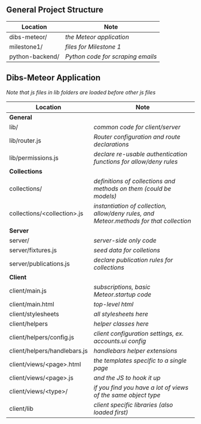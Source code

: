 ## General Project Structure

| Location             | Note                 |
| -------------------- | ---------------------|
| dibs-meteor/         | _the Meteor application_  |
| milestone1/          | _files for Milestone 1_  |
| python-backend/      | _Python code for scraping emails_  |



## Dibs-Meteor Application

_Note that js files in lib folders are loaded before other js files_

| Location             | Note                 |
| -------------------- | ---------------------|
| **General**  		   |					  |
| lib/                 | _common code for client/server_  |
| lib/router.js 	   | _Router configuration and route declarations_   |
| lib/permissions.js   | _declare re-usable authentication functions for allow/deny rules_  |
| **Collections**  	   |  						|
| collections/         | _definitions of collections and methods on them (could be models)_ |
| collections/&lt;collection&gt;.js  |  _instantiation of collection, allow/deny rules, and Meteor.methods for that collection_ |
| **Server**  		   |  						|
| server/              | _server-side only code_  |
| server/fixtures.js   | _seed data for colletions_   |
| server/publications.js    | _declare publication rules for collections_  |
| **Client**  		   |  |
| client/main.js       | _subscriptions, basic Meteor.startup code_  |
| client/main.html     | _top-level html_  |
| client/stylesheets   | _all stylesheets here_ |
| client/helpers	   | _helper classes here_ |
| client/helpers/config.js	   | _client configuration settings, ex. accounts.ui config_ |
| client/helpers/handlebars.js	   | _handlebars helper extensions_ |
| client/views/&lt;page&gt;.html   |  _the templates specific to a single page_  |
| client/views/&lt;page&gt;.js     |  _and the JS to hook it up_  |
| client/views/&lt;type&gt;/       |  _if you find you have a lot of views of the same object type_ |
| client/lib                       | _client specific libraries (also loaded first)_ |